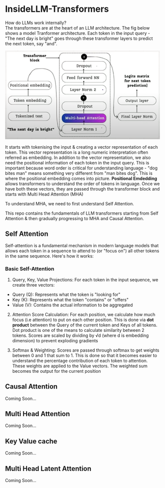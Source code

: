 # InsideLLM-Transformers
How do LLMs work internally? <br>
The transformers are at the heart of an LLM architecture. The fig below shows a model Tranformer architecture.
Each token in the input query - "The next day is bright" goes through these transformer layers to predict the next token, say "and".

![Alt Text](img/TransformerArchitecture.png)

It starts with tokenising the input & creating a vector representation of each token. This vector representation is a long numeric interpretation often referred as embedding. In addition to the vector representation, we also need the positional information of each token in the input query. This is important because word order is critical for understanding language - "dog bites man" means something very different from "man bites dog". This is where the positional embedding comes into picture. **Positional Emdedding** allows transformers to understand the order of tokens in language. Once we have both these vectors, they are passed through the transformer block and starts with Multi Head Attention (MHA)

To understand MHA, we need to first understand Self Attention.

This repo contains the fundamentals of LLM transformers starting from Self Attention & then gradually progressing to MHA and Causal Attention.

## Self Attention
Self-attention is a fundamental mechanism in modern language models that allows each token in a sequence to attend to (or "focus on") all other tokens in the same sequence. Here's how it works:

### Basic Self-Attention
1) Query, Key, Value Projections:
For each token in the input sequence, we create three vectors:

* Query (Q): Represents what the token is "looking for"
* Key (K): Represents what the token "contains" or "offers"
* Value (V): Contains the actual information to be aggregated <br>

2) Attention Score Calculation:
For each position, we calculate how much focus (i.e attention) to put on each other position.
This is done via **dot product** between the Query of the current token and Keys of all tokens. Dot product is one of the means to calculate similarity between 2 tokens. Scores are scaled by dividing by √d (where d is embedding dimension) to prevent exploding gradients

3) Softmax & Weighting:
Scores are passed through softmax to get weights between 0 and 1 that sum to 1. This is done so that it becomes easier to understand the percentage contribution of each token to attention. These weights are applied to the Value vectors. The weighted sum becomes the output for the current position

## Causal Attention
Coming Soon...

## Multi Head Attention
Coming Soon...

## Key Value cache
Coming Soon...

## Multi Head Latent Attention
Coming Soon...
